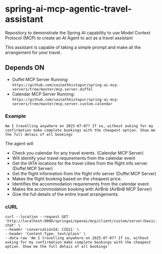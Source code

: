 # spring-ai-mcp-agentic-travel-assistant
Repository to demonstrate the Spring AI capability to use Model Context Protocol (MCP) to create an AI Agent to act as a travel assistant

This assistant is capable of taking a simple prompt and make all the arrangement for your travel.

## Depends ON
- Duffel MCP Server Running: `https://github.com/sainathkistapur/spring-ai-mcp-servers/tree/master/mcp.server.duffel`
- Calendar MCP Server Running: `https://github.com/sainathkistapur/spring-ai-mcp-servers/tree/master/mcp.server.custom.calendar`

### Example 

`Am I travelling anywhere on 2025-07-07? If so, without asking for my confirmation make complete bookings with the cheapest option. Show me the full detais of all bookings`

The agent will
- Check you calendar for any travel events. (Calendar MCP Server)
- Will identify your travel requirements from the calendar event
- Get the IATA locations for the travel cities from the flight info server (Duffel MCP Server)
- Get the flight information from the flight info server (Duffel MCP Server)
- Makes the flight booking based on the cheapest price.
- Identifies the accommodation requirements from the calendar event
- Makes the accommodation booking with AirBnb (AirBnB MCP Server)
- Give the full details of the entire travel arrangements. 

### cURL
```
curl --location --request GET 'http://localhost:8080/springai/openai/mcp/client/custom/server/basic-chat' \
--header 'conversationId: CID21' \
--header 'Content-Type: text/plain' \
--data-raw 'Am I travelling anywhere on 2025-07-07? If so, without asking for my confirmation make complete bookings with the cheapest option. Show me the full detais of all bookings'
```